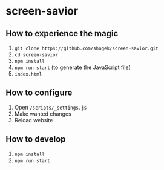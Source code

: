 # screen-savior

## How to experience the magic
1. `git clone https://github.com/shogek/screen-savior.git`
1. `cd screen-savior`
1. `npm install`
1. `npm run start` (to generate the JavaScript file)
3. `index.html`

## How to configure
1. Open `/scripts/_settings.js`
1. Make wanted changes
1. Reload website

## How to develop
1. `npm install`
1. `npm run start`